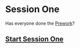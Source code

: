 # Session One

Has everyone done the [Prework](prework.md)?

## [Start Session One](./session1/setup-starter-repo.html)
